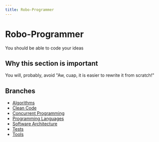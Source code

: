 ```yaml
---
title: Robo-Programmer
---
```


# Robo-Programmer

You should be able to code your ideas

## Why this section is important

You will, probably, avoid "Aw, cuap, it is easier to rewrite it from scratch!"


## Branches
- [Algorithms](./algorithms)
- [Clean Code](./clean_code)
- [Concurrent Programming](./concurrent_programming)
- [Programming Languages](./languages)
- [Software Architecture](./software_architecture)
- [Tests](./tests)
- [Tools](./tools)